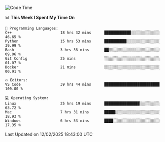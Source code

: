 
<!--START_SECTION:waka-->
![Code Time](http://img.shields.io/badge/Code%20Time-3%2C092%20hrs%2035%20mins-blue)

📊 **This Week I Spent My Time On** 

```text
💬 Programming Languages: 
C++                      18 hrs 32 mins      ████████████░░░░░░░░░░░░░   46.65 % 
Python                   15 hrs 53 mins      ██████████░░░░░░░░░░░░░░░   39.99 % 
Bash                     3 hrs 36 mins       ██░░░░░░░░░░░░░░░░░░░░░░░   09.06 % 
Git Config               25 mins             ░░░░░░░░░░░░░░░░░░░░░░░░░   01.07 % 
Docker                   21 mins             ░░░░░░░░░░░░░░░░░░░░░░░░░   00.91 % 

🔥 Editors: 
VS Code                  39 hrs 44 mins      █████████████████████████   100.00 % 

💻 Operating System: 
Linux                    25 hrs 19 mins      ████████████████░░░░░░░░░   63.72 % 
Mac                      7 hrs 31 mins       █████░░░░░░░░░░░░░░░░░░░░   18.93 % 
Windows                  6 hrs 53 mins       ████░░░░░░░░░░░░░░░░░░░░░   17.35 % 
```


 Last Updated on 12/02/2025 18:43:00 UTC
<!--END_SECTION:waka-->

